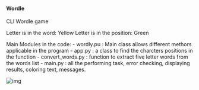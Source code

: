 #### Wordle

CLI Wordle game

Letter is in the word: Yellow
Letter is in the position: Green


Main Modules in the code:
    -   wordly.pu : Main class allows different methors applicable in the program
    -   app.py : a class to find the charcters positions in the function
    -   convert_words.py : function to extract five letter words from the words list
    -   main.py : all the performing task, error checking, displaying results, coloring text, messages.
    
    
 ![img](https://github.com/Siddharthbadal/Python-Projects/blob/main/wordle/images/img.png)


